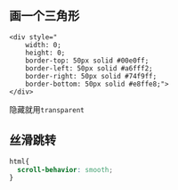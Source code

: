 ## 画一个三角形

```
<div style="    
    width: 0;
    height: 0;
    border-top: 50px solid #00e0ff;
    border-left: 50px solid #a6fff2;
    border-right: 50px solid #74f9ff;
    border-bottom: 50px solid #e8ffe8;">
</div>
```

隐藏就用<code>transparent</code>

## 丝滑跳转

```css
html{
  scroll-behavior: smooth;
}
```


